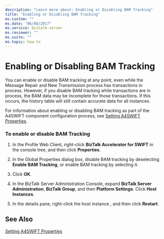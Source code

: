 ```yaml
---
description: "Learn more about: Enabling or Disabling BAM Tracking"
title: "Enabling or Disabling BAM Tracking"
ms.custom: ""
ms.date: "06/08/2017"
ms.service: biztalk-server
ms.reviewer: ""
ms.suite: ""
ms.topic: how-to
---
```

# Enabling or Disabling BAM Tracking
You can enable or disable BAM tracking at any point, even while the Message Repair and New Transmission process has transactions in process. However, if you disable BAM tracking while transactions are in process, the BAM data may be incomplete for those transactions. If this occurs, the history table will still contain accurate data for all instances.  
  
 For information about enabling or disabling BAM tracking as part of the A4SWIFT component configuration process, see [Setting A4SWIFT Properties](../../adapters-and-accelerators/accelerator-swift/setting-a4swift-properties.md).  
  
### To enable or disable BAM Tracking  
  
1.  In the Profile Web Client, right-click **BizTalk Accelerator for SWIFT** in the console tree, and then click **Properties**.  
  
2.  In the Global Properties dialog box, disable BAM tracking by deselecting **Enable BAM Tracking**, or enable BAM tracking by selecting it.  
  
3.  Click **OK**.  
  
4.  In the BizTalk Server Administration Console, expand **BizTalk Server Administration**, **BizTalk Group**, and then **Platform Settings**. Click **Host Instances**.  
  
5.  In the details pane, right-click the host instance , and then click **Restart**.  
  
## See Also  
 [Setting A4SWIFT Properties](../../adapters-and-accelerators/accelerator-swift/setting-a4swift-properties.md)
